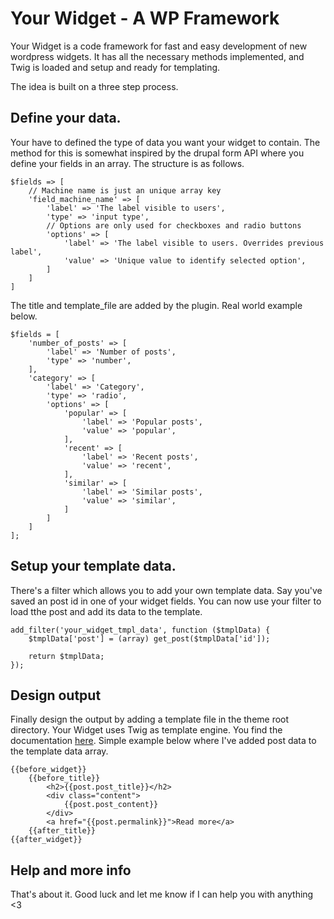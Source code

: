 Your Widget - A WP Framework
=========

Your Widget is a code framework for fast and easy development of new wordpress widgets. It has all the necessary methods implemented, and Twig is loaded and setup and ready for templating.

The idea is built on a three step process.


## Define your data.
Your have to defined the type of data you want your widget to contain. The method for this is somewhat inspired by the drupal form API where you define your fields in an array. The structure is as follows.

```
$fields => [
    // Machine name is just an unique array key
    'field_machine_name' => [
        'label' => 'The label visible to users',
        'type' => 'input type',
        // Options are only used for checkboxes and radio buttons
        'options' => [
            'label' => 'The label visible to users. Overrides previous label',
            'value' => 'Unique value to identify selected option',
        ]
    ]
]

```
The title and template_file are added by the plugin. Real world example below.

```
$fields = [
    'number_of_posts' => [
        'label' => 'Number of posts',
        'type' => 'number',
    ],
    'category' => [
        'label' => 'Category',
        'type' => 'radio',
        'options' => [
            'popular' => [
                'label' => 'Popular posts',
                'value' => 'popular',
            ],
            'recent' => [
                'label' => 'Recent posts',
                'value' => 'recent',
            ],
            'similar' => [
                'label' => 'Similar posts',
                'value' => 'similar',
            ]
        ]
    ]
];
```

## Setup your template data.
There's a filter which allows you to add your own template data. Say you've saved an post id in one of your widget fields. You can now use your filter to load tthe post and add its data to the template.

```
add_filter('your_widget_tmpl_data', function ($tmplData) {
    $tmplData['post'] = (array) get_post($tmplData['id']);

    return $tmplData;
});
```

## Design output
Finally design the output by adding a template file in the theme root directory. Your Widget uses Twig as template engine. You find the documentation [here](http://twig.sensiolabs.org/documentation). Simple example below where I've added post data to the template data array.

```
{{before_widget}}
    {{before_title}}
        <h2>{{post.post_title}}</h2>
        <div class="content">
            {{post.post_content}}
        </div>
        <a href="{{post.permalink}}">Read more</a>
    {{after_title}}
{{after_widget}}
```

## Help and more info
That's about it. Good luck and let me know if I can help you with anything <3